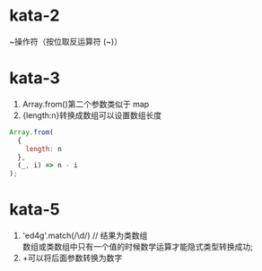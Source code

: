 # kata-2

~操作符（按位取反运算符 (~)）

# kata-3

1. Array.from()第二个参数类似于 map
2. {length:n}转换成数组可以设置数组长度

```js
Array.from(
  {
    length: n
  },
  (_, i) => n - i
);
```

# kata-5

1. 'ed4g'.match(/\d/) // 结果为类数组  
   数组或类数组中只有一个值的时候数学运算才能隐式类型转换成功;
2. +可以将后面参数转换为数字

